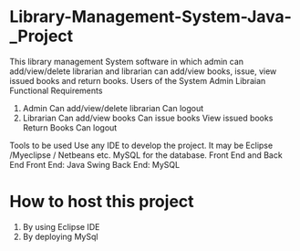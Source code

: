 # Library-Management-System-Java-_Project
This  library management System  software in which  admin can add/view/delete librarian and librarian can add/view books, issue, view issued books and return books.
Users of the System
Admin
 Libraian
Functional Requirements
1. Admin
 Can add/view/delete librarian
 Can logout
2. Librarian
 Can add/view books
 Can issue books
 View issued books
 Return Books
 Can logout

Tools to be used
Use any IDE to develop the project. It may be Eclipse /Myeclipse / Netbeans etc.
MySQL for the database.
Front End and Back End
Front End: Java Swing
Back End: MySQL
# How to host this project
 1. By using Eclipse IDE
2.  By deploying MySql
